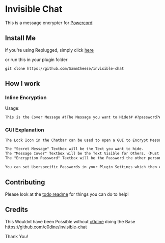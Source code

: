 # Invisible Chat

This is a message encrypter for [Powercord](https://github.com/powercord-org/powercord "Powercord Website")

## Install Me

If you're using Replugged, simply click [here](https://replugged.dev/install?url=SammCheese/invisible-chat)

or run this in your plugin folder

```console
git clone https://github.com/SammCheese/invisible-chat
```


## How I work

### Inline Encryption

Usage:

```txt
This is the Cover Message #!The Message you want to Hide!# #?password?#
```

### GUI Explanation

```txt
The Lock Icon in the Chatbar can be used to open a GUI to Encrypt Messages.

The "Secret Message" Textbox will be the Text you want to hide.
The "Message Cover" Textbox will be the Text Visible for Others. (Must be more than one word)
The "Encryption Password" Textbox will be the Password the other person needs to use to Decrypt your Encrypted Message

You can set Userspecific Passwords in your Plugin Settings which then can be Selected in the Encryption GUI.
```

## Contributing

Please look at the [todo readme](TODO.md) for things you can do to help!

## Credits

This Wouldnt have been Possible without [c0dine](https://github.com/c0dine) doing the Base
<https://github.com/c0dine/invisible-chat>

Thank You!
